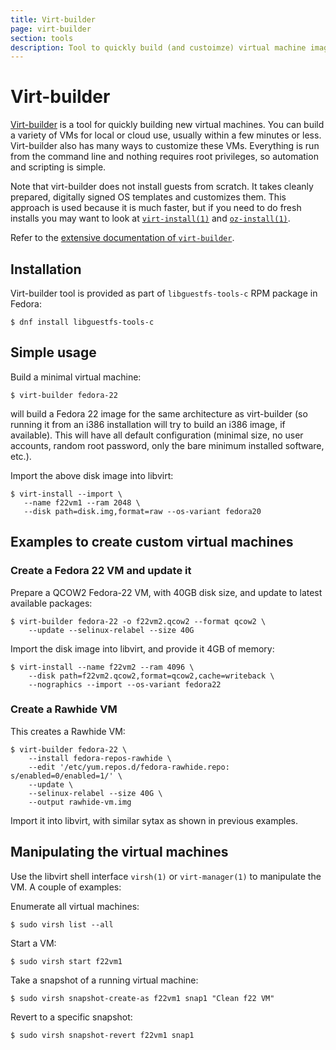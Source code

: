 ```yaml
---
title: Virt-builder
page: virt-builder
section: tools
description: Tool to quickly build (and custoimze) virtual machine images
---
```


# Virt-builder

[Virt-builder](http://libguestfs.org/virt-builder.1.html) is a tool for
quickly building new virtual machines. You can build a variety of VMs
for local or cloud use, usually within a few minutes or less.
Virt-builder also has many ways to customize these VMs. Everything is
run from the command line and nothing requires root privileges, so
automation and scripting is simple.

Note that virt-builder does not install guests from scratch. It takes
cleanly prepared, digitally signed OS templates and customizes them.
This approach is used because it is much faster, but if you need to do
fresh installs you may want to look at
[`virt-install(1)`](https://github.com/virt-manager/virt-manager/blob/master/man/virt-install.pod)
and
[`oz-install(1)`](https://github.com/clalancette/oz/wiki/oz-install).

Refer to the [extensive
documentation of `virt-builder`](http://libguestfs.org/virt-builder.1.html).

## Installation

Virt-builder tool is provided as part of `libguestfs-tools-c` RPM
package in Fedora:

    $ dnf install libguestfs-tools-c

## Simple usage

Build a minimal virtual machine:

    $ virt-builder fedora-22

will build a Fedora 22 image for the same architecture as virt-builder (so
running it from an i386 installation will try to build an i386 image, if
available).  This will have all default configuration (minimal size, no user
accounts, random root password, only the bare minimum installed software,
etc.).

Import the above disk image into libvirt:

    $ virt-install --import \
       --name f22vm1 --ram 2048 \
       --disk path=disk.img,format=raw --os-variant fedora20

## Examples to create custom virtual machines

###  Create a Fedora 22 VM and update it

Prepare a QCOW2 Fedora-22 VM, with 40GB disk size, and update to latest
available packages:

    $ virt-builder fedora-22 -o f22vm2.qcow2 --format qcow2 \
        --update --selinux-relabel --size 40G

Import the disk image into libvirt, and provide it 4GB of memory:

    $ virt-install --name f22vm2 --ram 4096 \
        --disk path=f22vm2.qcow2,format=qcow2,cache=writeback \
        --nographics --import --os-variant fedora22

### Create a Rawhide VM

This creates a Rawhide VM:

    $ virt-builder fedora-22 \
        --install fedora-repos-rawhide \
        --edit '/etc/yum.repos.d/fedora-rawhide.repo: s/enabled=0/enabled=1/' \
        --update \
        --selinux-relabel --size 40G \
        --output rawhide-vm.img

Import it into libvirt, with similar sytax as shown in previous examples.

## Manipulating the virtual machines

Use the libvirt shell interface `virsh(1)` or `virt-manager(1)` to
manipulate the VM.  A couple of examples:

Enumerate all virtual machines:

    $ sudo virsh list --all

Start a VM:

    $ sudo virsh start f22vm1

Take a snapshot of a running virtual machine:

    $ sudo virsh snapshot-create-as f22vm1 snap1 "Clean f22 VM"

Revert to a specific snapshot:

    $ sudo virsh snapshot-revert f22vm1 snap1
